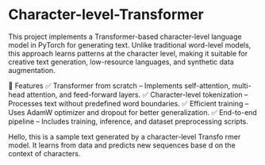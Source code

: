 # Character-level-Transformer
This project implements a Transformer-based character-level language model in PyTorch for generating text. Unlike traditional word-level models, this approach learns patterns at the character level, making it suitable for creative text generation, low-resource languages, and synthetic data augmentation.

🔹 Features
✅ Transformer from scratch – Implements self-attention, multi-head attention, and feed-forward layers.
✅ Character-level tokenization – Processes text without predefined word boundaries.
✅ Efficient training – Uses AdamW optimizer and dropout for better generalization.
✅ End-to-end pipeline – Includes training, inference, and dataset preprocessing scripts.



Hello, this is a sample text generated by a character-level Transfo
rmer model. It learns from data and predicts new sequences base
d on the context of characters.
